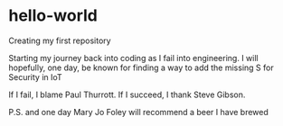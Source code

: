 # hello-world
Creating my first repository

Starting my journey back into coding as I fail into engineering. I will hopefully, one day, be known for finding a way to add the missing S for Security in IoT

If I fail, I blame Paul Thurrott. If I succeed, I thank Steve Gibson. 

P.S. and one day Mary Jo Foley will recommend a beer I have brewed
